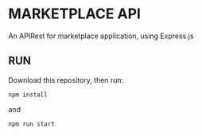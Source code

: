# MARKETPLACE API

An APIRest for marketplace application, using Express.js

## RUN

Download this repository, then run:

```
npm install
```

and

```
npm run start
```
